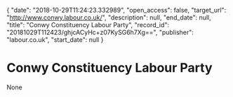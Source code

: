 {
  "date": "2018-10-29T11:24:23.332989", 
  "open_access": false, 
  "target_url": "http://www.conwy.labour.co.uk/", 
  "description": null, 
  "end_date": null, 
  "title": "Conwy Constituency Labour Party", 
  "record_id": "20181029T112423/ghjcACyHc+z07KySG6h7Xg==", 
  "publisher": "labour.co.uk", 
  "start_date": null
}

# Conwy Constituency Labour Party

None